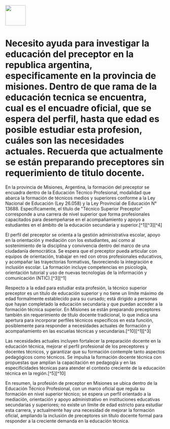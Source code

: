 <img src="https://r2cdn.perplexity.ai/pplx-full-logo-primary-dark%402x.png" style="height:64px;margin-right:32px"/>

# Necesito ayuda para investigar la educación del preceptor en la republica argentina, especificamente en la provincia de misiones. Dentro de que rama de la educación tecnica se encuentra, cual es el encuadre oficial, que se espera del perfil, hasta que edad es posible estudiar esta profesion, cuáles son las necesidades actuales. Recuerda que actualmente se están preparando preceptores sin requerimiento de titulo docente.

En la provincia de Misiones, Argentina, la formación del preceptor se encuadra dentro de la Educación Técnico Profesional, modalidad que abarca la formación de técnicos medios y superiores conforme a la Ley Nacional de Educación (Ley 26.058) y la Ley Provincial de Educación N° 13688. Específicamente, el título de "Técnico Superior Preceptor" corresponde a una carrera de nivel superior que forma profesionales capacitados para desempeñarse en el acompañamiento y apoyo a estudiantes en el ámbito de la educación secundaria y superior.[^1][^3][^4]

El perfil del preceptor se orienta a la gestión administrativa escolar, apoyo en la orientación y mediación con los estudiantes, así como al sostenimiento de la disciplina y convivencia dentro del marco de una ciudadanía democrática. Se espera que el preceptor pueda articular con equipos de orientación, trabajar en red con otros profesionales educativos, y acompañar las trayectorias formativas, favoreciendo la integración e inclusión escolar. La formación incluye competencias en psicología, orientación tutorial y uso de nuevas tecnologías de la información y comunicación (NTIC).[^3][^1]

Respecto a la edad para estudiar esta profesión, la técnico superior preceptor es un título de educación superior y no tiene un límite máximo de edad formalmente establecido para su cursado; está dirigido a personas que hayan completado la educación secundaria y que puedan acceder a la formación técnica superior. En Misiones se están preparando preceptores también sin requerimiento de título docente tradicional, lo que indica una apertura para incorporar perfiles técnicos específicos en esta función, posiblemente para responder a necesidades actuales de formación y acompañamiento en las escuelas técnicas y secundarias.[^10][^1][^3]

Las necesidades actuales incluyen fortalecer la preparación docente en la educación técnica, mejorar el perfil profesional de los preceptores y docentes técnicos, y garantizar que su formación contemple tanto aspectos pedagógicos como técnicos. Se impulsa la formación docente técnica con propuestas que amplían la capacitación en pedagogía y en las especificidades técnicas para atender el contexto creciente de la educación técnica en la región.[^5][^10]

En resumen, la profesión de preceptor en Misiones se ubica dentro de la Educación Técnico Profesional, con un marco oficial que regula su formación en nivel superior técnico; se espera un perfil orientado a la mediación, orientación y apoyo administrativo en instituciones educativas secundarias y superiores; no existe un límite de edad estricto para estudiar esta carrera, y actualmente hay una necesidad de mejorar la formación oficial, ampliando la inclusión de preceptores sin título docente formal para responder a la creciente demanda en la educación técnica.

